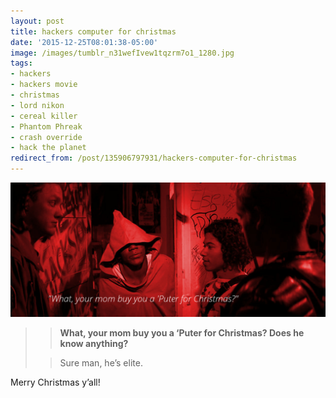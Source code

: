 ```yaml
---
layout: post
title: hackers computer for christmas
date: '2015-12-25T08:01:38-05:00'
image: /images/tumblr_n31wefIvew1tqzrm7o1_1280.jpg
tags:
- hackers
- hackers movie
- christmas
- lord nikon
- cereal killer
- Phantom Phreak
- crash override
- hack the planet
redirect_from: /post/135906797931/hackers-computer-for-christmas
---
```

![](/images/tumblr_n31wefIvew1tqzrm7o1_1280.jpg)  

> > **What, your mom buy you a ‘Puter for Christmas? Does he know anything?**
> 
> > Sure man, he’s elite.

Merry Christmas y’all!
